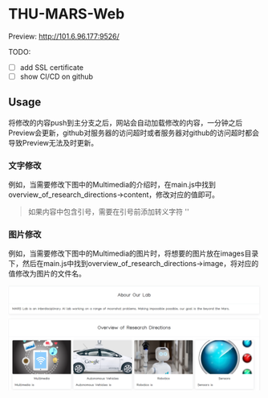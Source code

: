 # THU-MARS-Web

Preview: http://101.6.96.177:9526/

TODO:
- [ ] add SSL certificate
- [ ] show CI/CD on github

## Usage

将修改的内容push到主分支之后，网站会自动加载修改的内容，一分钟之后Preview会更新，github对服务器的访问超时或者服务器对github的访问超时都会导致Preview无法及时更新。


### 文字修改
例如，当需要修改下图中的Multimedia的介绍时，在main.js中找到overview_of_research_directions→content，修改对应的值即可。

> 如果内容中包含引号，需要在引号前添加转义字符 '\'

### 图片修改
例如，当需要修改下图中的Multimedia的图片时，将想要的图片放在images目录下，然后在main.js中找到overview_of_research_directions→image，将对应的值修改为图片的文件名。

![img_1.png](img.png)
